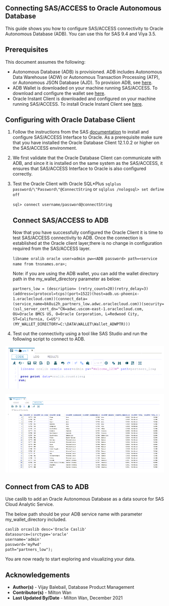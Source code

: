 ## **Connecting SAS/ACCESS to Oracle Autonomous Database**

This guide shows you how to configure SAS/ACCESS connectivity to Oracle Autonomous Database (ADB).   You can use this for SAS 9.4 and Viya 3.5.  

## **Prerequisites**

This document assumes the following:

- Autonomous Database (ADB) is provisioned. ADB includes Autonomous Data Warehouse (ADW) or Autonomous Transaction Processing (ATP), or Autonomous JSON Database (AJD).  To provision ADB, see [here](https://docs.oracle.com/en/cloud/paas/autonomous-database/adbsa/autonomous-provision.html#GUID-0B230036-0A05-4CA3-AF9D-97A255AE0C08).
- ADB Wallet is downloaded on your machine running SAS/ACCESS.  To download and configure the wallet see [here](?lab=wallet).
- Oracle Instant Client is downloaded and configured on your machine running SAS/ACCESS.  To install Oracle Instant Client see [here](?lab=instant-client-windows-64).

## **Configuring with Oracle Database Client**

1. Follow the instructions from the SAS [documentation](https://documentation.sas.com/doc/en/pgmsascdc/9.4_3.5/acreldb/p1ujrhdoe1p743n12awcf7mwyg81.htm) to install and configure SAS/ACCESS Interface to Oracle.  As a prerequisite make sure that you have installed the Oracle Database Client 12.1.0.2 or higher on the SAS/ACCESS environment.

2. We first validate that the Oracle Database Client can communicate with ADB, and since it is installed on the same system as the SAS/ACCESS, it ensures that SAS/ACCESS Interface to Oracle is also configured correctly.

3. Test the Oracle Client with Oracle SQL*Plus
   `sqlplus password/\"Password\"@ConnectString`
   or
   `sqlplus /nologsql> set define off`

   `sql> connect username/password@connectString`

   ## **Connect SAS/ACCESS to ADB**

   Now that you have successfully configured the Oracle Client it is time to test SAS/ACCESS connectivity to ADB. Once the connection is established at the Oracle client layer,there is no change in configuration required from the SAS/ACCESS layer.  

   `libname oralib oracle user=admin pw=<ADB password> path=<service name from tnsnames.ora>;`

   Note: if you are using the ADB wallet, you can add the wallet directory path in the my_wallet_directory parameter as below:

   ```
   partners_low = (description= (retry_count=20)(retry_delay=3)(address=(protocol=tcps)(port=1522)(host=adb.us-phoenix-1.oraclecloud.com))(connect_data=(service_name=bk8ui2h_partners_low.adwc.oraclecloud.com))(security=(ssl_server_cert_dn="CN=adwc.uscom-east-1.oraclecloud.com, OU=Oracle BMCS US, O=Oracle Corporation, L=Redwood City, ST=California, C=US")(MY_WALLET_DIRECTORY=C:\DATA\WALLET\Wallet_ADWPTR)))
   ```



4. Test out the connectivity using a tool like SAS Studio and run the following script to connect to ADB.

![test-access](./images/test-access.png)

![test-results](./images/test-results.png)

## **Connect from CAS to ADB**

Use caslib to add an Oracle Autonomous Database as a data source for SAS Cloud Analytic Service.

The below path should be your ADB service name with parameter my_wallet_directory included.

```
caslib orcaslib desc='Oracle Caslib'    
datasource=(srctype='oracle'               
username='admin'               
password='myPwd'               
path="partners_low");
```

You are now ready to start exploring and visualizing your data.





## **Acknowledgements**

* **Author(s)** - Vijay Balebail, Database Product Management
* **Contributor(s)** - Milton Wan
* **Last Updated By/Date** - Milton Wan, December 2021

